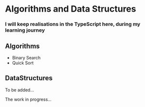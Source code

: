 # Algorithms and Data Structures
### I will keep realisations in the **TypeScript** here, during my learning journey

## Algorithms
- Binary Search
- Quick Sort

## DataStructures
To be added...

The work in progress...